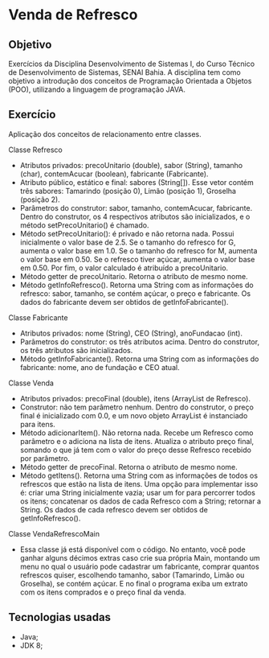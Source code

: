# Venda de Refresco

## Objetivo

Exercícios da Disciplina Desenvolvimento de Sistemas I, do Curso Técnico de Desenvolvimento de Sistemas, SENAI Bahia. A disciplina tem como objetivo a introdução dos conceitos de Programação Orientada a Objetos (POO), utilizando a linguagem de programação JAVA.

## Exercício

Aplicação dos conceitos de relacionamento entre classes.

Classe Refresco

* Atributos privados: precoUnitario (double), sabor (String), tamanho (char), contemAcucar (boolean), fabricante (Fabricante).
* Atributo público, estático e final: sabores (String[]). Esse vetor contém três sabores: Tamarindo (posição 0), Limão (posição 1), Groselha (posição 2).
* Parâmetros do construtor: sabor, tamanho, contemAcucar, fabricante. Dentro do construtor, os 4 respectivos atributos são inicializados, e o método setPrecoUnitario() é chamado.
* Método setPrecoUnitario(): é privado e não retorna nada. Possui inicialmente o valor base de 2.5. Se o tamanho do refresco for G, aumenta o valor base em 1.0. Se o tamanho do refresco for M, aumenta o valor base em 0.50. Se o refresco tiver açúcar, aumenta o valor base em 0.50. Por fim, o valor calculado é atribuído a precoUnitario.
* Método getter de precoUnitario. Retorna o atributo de mesmo nome.
* Método getInfoRefresco(). Retorna uma String com as informações do refresco: sabor, tamanho, se contém açúcar, o preço e fabricante. Os dados do fabricante devem ser obtidos de getInfoFabricante().

 
Classe Fabricante

* Atributos privados: nome (String), CEO (String), anoFundacao (int).
* Parâmetros do construtor: os três atributos acima. Dentro do construtor, os três atributos são inicializados.
* Método getInfoFabricante(). Retorna uma String com as informações do fabricante: nome, ano de fundação e CEO atual.

 
Classe Venda

* Atributos privados: precoFinal (double), itens (ArrayList de Refresco).
* Construtor: não tem parâmetro nenhum. Dentro do construtor, o preço final é inicializado com 0.0, e um novo objeto ArrayList é instanciado para itens.
* Método adicionarItem(). Não retorna nada. Recebe um Refresco como parâmetro e o adiciona na lista de itens. Atualiza o atributo preço final, somando o que já tem com o valor do preço desse Refresco recebido por parâmetro.
* Método getter de precoFinal. Retorna o atributo de mesmo nome.
* Método getItens(). Retorna uma String com as informações de todos os refrescos que estão na lista de itens. Uma opção para implementar isso é: criar uma String inicialmente vazia; usar um for para percorrer todos os itens; concatenar os dados de cada Refresco com a String; retornar a String. Os dados de cada refresco devem ser obtidos de getInfoRefresco().

Classe VendaRefrescoMain

* Essa classe já está disponível com o código. No entanto, você pode ganhar alguns décimos extras caso crie sua própria Main, montando um menu no qual o usuário pode cadastrar um fabricante, comprar quantos refrescos quiser, escolhendo tamanho, sabor (Tamarindo, Limão ou Groselha), se contém açúcar. E no final o programa exiba um extrato com os itens comprados e o preço final da venda.

## Tecnologias usadas

*   Java; 
*   JDK 8; 
